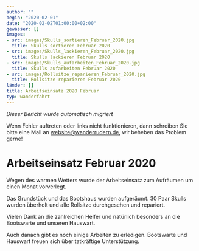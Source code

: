 ```yaml
---
author: ""
begin: "2020-02-01"
date: "2020-02-02T01:00:00+02:00"
gewässer: []
images:
- src: images/Skulls_sortieren_Februar_2020.jpg
  title: Skulls sortieren Februar 2020
- src: images/Skulls_lackieren_Februar_2020.jpg
  title: Skulls lackieren Februar 2020
- src: images/Skulls_aufarbeiten_Februar_2020.jpg
  title: Skulls aufarbeiten Februar 2020
- src: images/Rollsitze_reparieren_Februar_2020.jpg
  title: Rollsitze reparieren Februar 2020
länder: []
title: Arbeitseinsatz 2020 Februar
typ: wanderfahrt
---
```



*Dieser Bericht wurde automatisch migriert*

Wenn Fehler auftreten oder links nicht funktionieren, dann schreiben Sie bitte eine Mail an website@wanderrudern.de, wir beheben das Problem gerne!



# Arbeitseinsatz Februar 2020


Wegen des warmen Wetters wurde der Arbeitseinsatz zum Aufräumen um einen Monat vorverlegt.

Das Grundstück und das Bootshaus wurden aufgeräumt. 30 Paar Skulls wurden überholt und alle Rollsitze durchgesehen und repariert.

Vielen Dank an die zahlreichen Helfer und natürlich besonders an die Bootswarte und unseren Hauswart.

Auch danach gibt es noch einige Arbeiten zu erledigen. Bootswarte und Hauswart freuen sich über tatkräftige Unterstützung.
